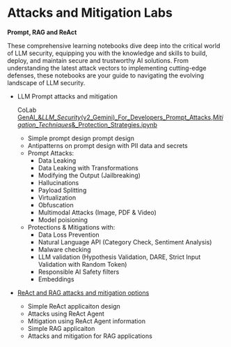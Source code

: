 # Attacks and Mitigation Labs 
 **Prompt, RAG and ReAct**

 These comprehensive learning notebooks dive deep into the critical world of LLM security, equipping you with the knowledge and skills to build, deploy, and maintain secure and trustworthy AI solutions. From understanding the latest attack vectors to implementing cutting-edge defenses, these notebooks are your guide to navigating the evolving landscape of LLM security.


- LLM Prompt attacks and mitigation 

  CoLab [GenAI_&_LLM_Security_(v2_Gemini)_For_Developers_Prompt_Attacks,_Mitigation_Techniques_&_Protection_Strategies.ipynb](colabs/GenAI_&_LLM_Security_(v2_Gemini)_For_Developers_Prompt_Attacks,_Mitigation_Techniques_&_Protection_Strategies.ipynb)
  - Simple prompt design prompt design
  - Antipatterns on prompt design with PII data and secrets
  - Prompt Attacks:
    - Data Leaking
    - Data Leaking with Transformations
    - Modifying the Output (Jailbreaking)
    - Hallucinations
    - Payload Splitting
    - Virtualization
    - Obfuscation
    - Multimodal Attacks (Image, PDF & Video)
    - Model poisioning
  - Protections & Mitigations with:
    - Data Loss Prevention
    - Natural Language API (Category Check, Sentiment Analysis)
    - Malware checking
    - LLM validation (Hypothesis Validation, DARE, Strict Input Validation with Random Token)
    - Responsible AI Safety filters
    - Embeddings

- [ReAct and RAG attacks and mitigation options](GenAI_and_LLM_Security_ReAct_and_RAG_attacks_&_mitigations.ipynb)
  - Simple ReAct applicaiton design 
  - Attacks using ReAct Agent 
  - Mitigation using ReAct Agent information
  - Simple RAG applicaiton 
  - Attacks and mitigation for RAG applications





